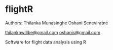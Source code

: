 flightR
=======
Authors:
Thilanka Munasinghe
Oshani Seneviratne

thilankawillbe@gmail.com
oshanis@gmail.com

Software for flight data analysis using R
